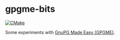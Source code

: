 # gpgme-bits

[![CMake](https://github.com/henrytill/gpgme-bits/actions/workflows/cmake.yml/badge.svg)](https://github.com/henrytill/gpgme-bits/actions/workflows/cmake.yml)

Some experiments with [GnuPG Made Easy (GPGME)](https://gnupg.org/software/gpgme/index.html).
